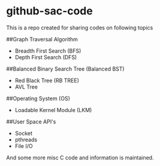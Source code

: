 # github-sac-code
This is a repo created for sharing codes on following topics 

##Graph Traversal Algorithm
- Breadth First Search (BFS)
- Depth First Search   (DFS)


##Balanced Binary Search Tree (Balanced BST)
- Red Black Tree (RB TREE)
- AVL Tree


##Operating System (OS)
- Loadable Kernel Module (LKM)


##User Space API's
- Socket 
- pthreads
- File I/O 


And some more misc C code and information is maintained.
